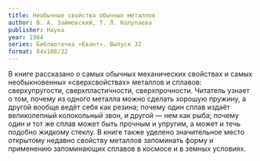 ```yaml
---
title: Необычные свойства обычных металлов
author: В. А. Займовский, Т. Л. Колупаева
publisher: Наука
year: 1984
series: Библиотечка «Квант». Выпуск 32
format: 84x108/32
---
```


В книге рассказано о самых обычных механических свойствах и самых необыкновенных «сверхсвойствах» металлов и сплавов: сверхупругости, сверхпластичности, сверхпрочности. Читатель узнает о том, почему из одного металла можно сделать хорошую пружину, а другой вообще ведёт себя как резина; почему один сплав издаёт великолепный колокольный звон, и другой — нем как рыба; почему один и тот же сплав может быть прочным и упругим, а может и течь подобно жидкому стеклу. В книге также уделено значительное место открытому недавно свойству металлов запоминать форму и применению запоминающих сплавов в космосе и в земных условиях.
